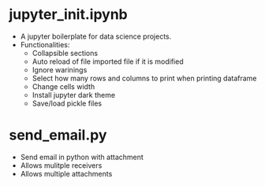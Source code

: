 # jupyter_init.ipynb
- A jupyter boilerplate for data science projects.
- Functionalities:
  - Collapsible sections
  - Auto reload of file imported file if it is modified
  - Ignore warinings
  - Select how many rows and columns to print when printing dataframe
  - Change cells width
  - Install jupyter dark theme
  - Save/load pickle files

# send_email.py
- Send email in python with attachment
- Allows mulitple receivers
- Allows multiple attachments
